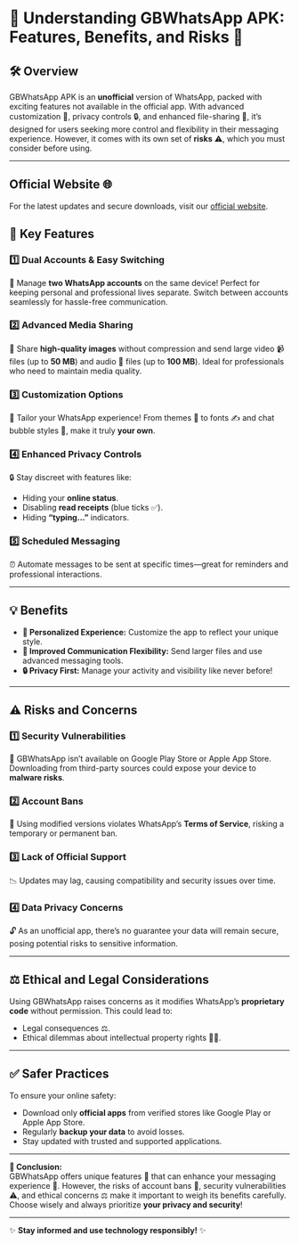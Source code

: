 # 🌟 **Understanding GBWhatsApp APK: Features, Benefits, and Risks** 🌟

## 🛠️ **Overview**  
GBWhatsApp APK is an **unofficial** version of WhatsApp, packed with exciting features not available in the official app. With advanced customization 🎨, privacy controls 🔒, and enhanced file-sharing 📂, it’s designed for users seeking more control and flexibility in their messaging experience. However, it comes with its own set of **risks** ⚠️, which you must consider before using.  

---
## Official Website 🌐  
For the latest updates and secure downloads, visit our [official website](https://gbwhattsapp.com.pk).  


## 🔑 **Key Features**  

### 1️⃣ **Dual Accounts & Easy Switching**  
📱 Manage **two WhatsApp accounts** on the same device! Perfect for keeping personal and professional lives separate. Switch between accounts seamlessly for hassle-free communication.  

### 2️⃣ **Advanced Media Sharing**  
📸 Share **high-quality images** without compression and send large video 📹 files (up to **50 MB**) and audio 🎵 files (up to **100 MB**). Ideal for professionals who need to maintain media quality.  

### 3️⃣ **Customization Options**  
🎨 Tailor your WhatsApp experience! From themes 🌈 to fonts ✍️ and chat bubble styles 💬, make it truly **your own**.  

### 4️⃣ **Enhanced Privacy Controls**  
🔒 Stay discreet with features like:  
- Hiding your **online status**.  
- Disabling **read receipts** (blue ticks ✅).  
- Hiding **“typing...”** indicators.  

### 5️⃣ **Scheduled Messaging**  
⏰ Automate messages to be sent at specific times—great for reminders and professional interactions.  

---

## 💡 **Benefits**  

- **🎨 Personalized Experience:** Customize the app to reflect your unique style.  
- **🔗 Improved Communication Flexibility:** Send larger files and use advanced messaging tools.  
- **🔒 Privacy First:** Manage your activity and visibility like never before!  

---

## ⚠️ **Risks and Concerns**  

### 1️⃣ **Security Vulnerabilities**  
🚨 GBWhatsApp isn’t available on Google Play Store or Apple App Store. Downloading from third-party sources could expose your device to **malware risks**.  

### 2️⃣ **Account Bans**  
🚫 Using modified versions violates WhatsApp’s **Terms of Service**, risking a temporary or permanent ban.  

### 3️⃣ **Lack of Official Support**  
📉 Updates may lag, causing compatibility and security issues over time.  

### 4️⃣ **Data Privacy Concerns**  
🔓 As an unofficial app, there’s no guarantee your data will remain secure, posing potential risks to sensitive information.  

---

## ⚖️ **Ethical and Legal Considerations**  

Using GBWhatsApp raises concerns as it modifies WhatsApp’s **proprietary code** without permission. This could lead to:  
- Legal consequences ⚖️.  
- Ethical dilemmas about intellectual property rights 🧑‍⚖️.  

---

## ✅ **Safer Practices**  

To ensure your online safety:  
- Download only **official apps** from verified stores like Google Play or Apple App Store.  
- Regularly **backup your data** to avoid losses.  
- Stay updated with trusted and supported applications.  

---

**🎯 Conclusion:**  
GBWhatsApp offers unique features 🎁 that can enhance your messaging experience 📱. However, the risks of account bans 🚫, security vulnerabilities ⚠️, and ethical concerns ⚖️ make it important to weigh its benefits carefully. Choose wisely and always prioritize **your privacy and security**!  

---

✨ **Stay informed and use technology responsibly!** ✨
